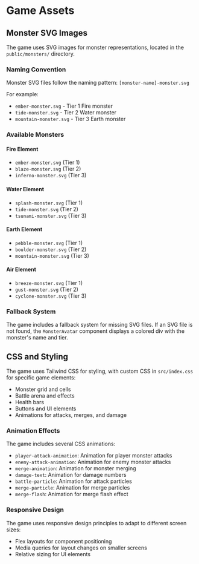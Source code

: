 # Game Assets

## Monster SVG Images

The game uses SVG images for monster representations, located in the `public/monsters/` directory.

### Naming Convention

Monster SVG files follow the naming pattern: `[monster-name]-monster.svg`

For example:
- `ember-monster.svg` - Tier 1 Fire monster
- `tide-monster.svg` - Tier 2 Water monster
- `mountain-monster.svg` - Tier 3 Earth monster

### Available Monsters

#### Fire Element
- `ember-monster.svg` (Tier 1)
- `blaze-monster.svg` (Tier 2)
- `inferno-monster.svg` (Tier 3)

#### Water Element
- `splash-monster.svg` (Tier 1)
- `tide-monster.svg` (Tier 2)
- `tsunami-monster.svg` (Tier 3)

#### Earth Element
- `pebble-monster.svg` (Tier 1)
- `boulder-monster.svg` (Tier 2)
- `mountain-monster.svg` (Tier 3)

#### Air Element
- `breeze-monster.svg` (Tier 1)
- `gust-monster.svg` (Tier 2)
- `cyclone-monster.svg` (Tier 3)

### Fallback System

The game includes a fallback system for missing SVG files. If an SVG file is not found, the `MonsterAvatar` component displays a colored div with the monster's name and tier.

## CSS and Styling

The game uses Tailwind CSS for styling, with custom CSS in `src/index.css` for specific game elements:

- Monster grid and cells
- Battle arena and effects
- Health bars
- Buttons and UI elements
- Animations for attacks, merges, and damage

### Animation Effects

The game includes several CSS animations:
- `player-attack-animation`: Animation for player monster attacks
- `enemy-attack-animation`: Animation for enemy monster attacks
- `merge-animation`: Animation for monster merging
- `damage-text`: Animation for damage numbers
- `battle-particle`: Animation for attack particles
- `merge-particle`: Animation for merge particles
- `merge-flash`: Animation for merge flash effect

### Responsive Design

The game uses responsive design principles to adapt to different screen sizes:
- Flex layouts for component positioning
- Media queries for layout changes on smaller screens
- Relative sizing for UI elements
